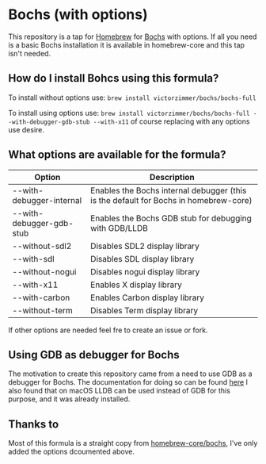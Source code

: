 # Bochs (with options)
This repository is a tap for [Homebrew](https://brew.sh) for [Bochs](https://bochs.sourceforge.io) with options. If all you need is a basic Bochs installation it is available in homebrew-core and this tap isn't needed.  

## How do I install Bohcs using this formula?
To install without options use:
`brew install victorzimmer/bochs/bochs-full`

To install using options use:
`brew install victorzimmer/bochs/bochs-full --with-debugger-gdb-stub --with-x11` of course replacing with any options use desire.

## What options are available for the formula?
| Option                   | Description                                                                          |
|--------------------------|--------------------------------------------------------------------------------------|
| --with-debugger-internal | Enables the Bochs internal debugger (this is the default for Bochs in homebrew-core) |
| --with-debugger-gdb-stub | Enables the Bochs GDB stub for debugging with GDB/LLDB                               |
| --without-sdl2           | Disables SDL2 display library                                                        |
| --with-sdl               | Disables SDL display library                                                         |
| --without-nogui          | Disables nogui display library                                                       |
| --with-x11               | Enables X display library                                                            |
| --with-carbon            | Enables Carbon display library                                                       |
| --without-term           | Disables Term display library                                                        |

If other options are needed feel fre to create an issue or fork.

## Using GDB as debugger for Bochs
The motivation to create this repository came from a need to use GDB as a debugger for Bochs.
The documentation for doing so can be found [here](https://bochs.sourceforge.io/doc/docbook/user/debugging-with-gdb.html)
I also found that on macOS LLDB can be used instead of GDB for this purpose, and it was already installed.

## Thanks to
Most of this formula is a straight copy from [homebrew-core/bochs](https://github.com/Homebrew/homebrew-core/blob/3da452e587aa6863865b1692e9ccb01d3f0befcf/Formula/b/bochs.rb), I've only added the options dcoumented above.
